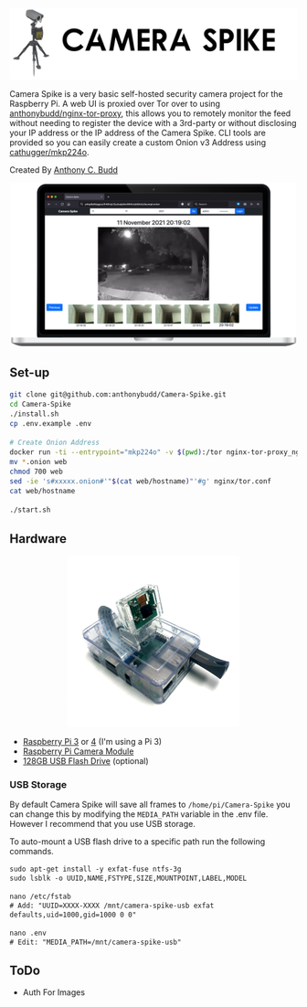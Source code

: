 <p align="center">
    <img src="https://github.com/anthonybudd/camera-spike/raw/master/docs/img/header.png" alt="Header">
</p>

Camera Spike is a very basic self-hosted security camera project for the Raspberry Pi. A web UI is proxied over Tor over to using [anthonybudd/nginx-tor-proxy](https://github.com/anthonybudd/nginx-tor-proxy), this allows you to remotely monitor the feed without needing to register the device with a 3rd-party or without disclosing your IP address or the IP address of the Camera Spike. CLI tools are provided so you can easily create a custom Onion v3 Address using [cathugger/mkp224o](https://github.com/cathugger/mkp224o).

Created By [Anthony C. Budd](https://github.com/anthonybudd)


<p align="center">
    <img src="https://github.com/anthonybudd/Camera-Spike/raw/master/docs/img/screenshot.png" width="500" alt="screenshot">
</p>


## Set-up
```sh
git clone git@github.com:anthonybudd/Camera-Spike.git
cd Camera-Spike
./install.sh
cp .env.example .env

# Create Onion Address
docker run -ti --entrypoint="mkp224o" -v $(pwd):/tor nginx-tor-proxy_nginx-tor-proxy -n 1 -S 10 -d /tor ^cs 
mv *.onion web
chmod 700 web
sed -ie 's#xxxxx.onion#'"$(cat web/hostname)"'#g' nginx/tor.conf
cat web/hostname

./start.sh
```

## Hardware
<p align="center">
    <img src="https://github.com/anthonybudd/camera-spike/raw/master/docs/img/pi-with-camera.png" width="300" alt="Pi with camera">
</p>

- [Raspberry Pi 3](https://www.amazon.com/CanaKit-Raspberry-Complete-Starter-Kit/dp/B01C6Q2GSY/) or [4](https://www.amazon.com/CanaKit-Raspberry-4GB-Starter-Kit/dp/B07V5JTMV9) (I'm using a Pi 3)
- [Raspberry Pi Camera Module](https://www.amazon.com/dp/B07M9Q43MX)
- [128GB USB Flash Drive](https://www.amazon.com/dp/B07BPG9YX9) (optional)


### USB Storage
By default Camera Spike will save all frames to `/home/pi/Camera-Spike` you can change this by modifying the `MEDIA_PATH` variable in the .env file. However I recommend that you use USB storage. 

To auto-mount a USB flash drive to a specific path run the following commands.
```
sudo apt-get install -y exfat-fuse ntfs-3g
sudo lsblk -o UUID,NAME,FSTYPE,SIZE,MOUNTPOINT,LABEL,MODEL

nano /etc/fstab
# Add: "UUID=XXXX-XXXX /mnt/camera-spike-usb exfat defaults,uid=1000,gid=1000 0 0"

nano .env
# Edit: "MEDIA_PATH=/mnt/camera-spike-usb"
```


## ToDo
- Auth For Images